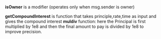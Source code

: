**isOwner** is a modifier (operates only when msg.sender is owner)

**getCompoundInterest** is function that takes principle,rate,time as input and gives the compound interest
**muldiv** function: here the Principal is first multiplied by 1e8 and then the final amount to pay is divided by 1e8 to improve precision.
